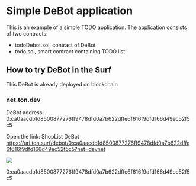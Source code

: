 # Simple DeBot application

This is an example of a simple TODO application. The application consists of two contracts:

-   todoDebot.sol, contract of DeBot
-   todo.sol, smart contract containing TODO list

## How to try DeBot in the Surf

This DeBot is already deployed on blockchain

### net.ton.dev
DeBot address: 0:ca0aacdb1d8500877276ff9478dfd0a7b622dffe6f616f9dfd166d49ec52f5c5

Open the link: ShopList DeBot https://uri.ton.surf/debot/0:ca0aacdb1d8500877276ff9478dfd0a7b622dffe6f616f9dfd166d49ec52f5c5?net=devnet

![](../assets/net.ton.dev.svg)

0:ca0aacdb1d8500877276ff9478dfd0a7b622dffe6f616f9dfd166d49ec52f5c5
